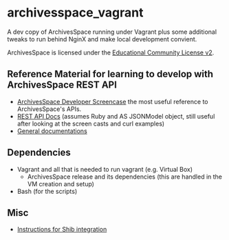 # archivesspace_vagrant

A dev copy of ArchivesSpace running under Vagrant plus some additional tweaks to run behind NginX and make local development convient.

ArchivesSpace is licensed under the [Educational Community License v2](http://opensource.org/licenses/ecl2.php).

## Reference Material for learning to develop with ArchivesSpace REST API

+ [ArchivesSpace Developer Screencase](https://www.youtube.com/watch?v=z0HR46q4F8o&list=PLJFitFaE9AY_DDlhl3Kq_vFeX27F1yt6I&index=1) the most useful reference to ArchivesSpace's APIs.
+ [REST API Docs](https://archivesspace.github.io/archivesspace/doc/file.API.html) (assumes Ruby and AS JSONModel object, still useful after looking at the screen casts and curl examples)
+ [General documentations](http://archivesspace.github.io/archivesspace/doc/)

## Dependencies

+ Vagrant and all that is needed to run vagrant (e.g. Virtual Box)
    + ArchivesSpace release and its dependencies (this are handled in the VM creation and setup)
+ Bash (for the scripts)

## Misc

+ [Instructions for Shib integration](https://github.com/archivesspace/archivesspace/blob/master/backend/Authentication.md)

